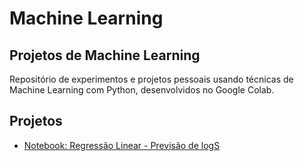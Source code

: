 # Machine Learning
## Projetos de Machine Learning

Repositório de experimentos e projetos pessoais usando técnicas de Machine Learning com Python, desenvolvidos no Google Colab.

## Projetos

- [Notebook: Regressão Linear - Previsão de logS](ml_model_logs.ipynb)
